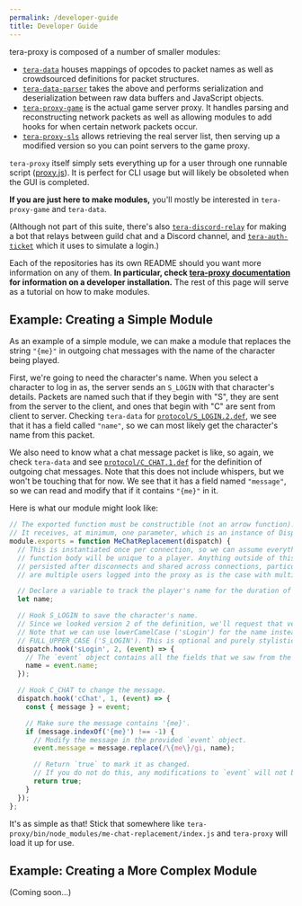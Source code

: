```yaml
---
permalink: /developer-guide
title: Developer Guide
---
```


tera-proxy is composed of a number of smaller modules:

* [`tera-data`](https://github.com/meishuu/tera-data) houses mappings of opcodes to packet names as well as crowdsourced definitions for packet structures.
* [`tera-data-parser`](https://github.com/meishuu/tera-data-parser-js) takes the above and performs serialization and deserialization between raw data buffers and JavaScript objects.
* [`tera-proxy-game`](https://github.com/meishuu/tera-proxy-game) is the actual game server proxy. It handles parsing and reconstructing network packets as well as allowing modules to add hooks for when certain network packets occur.
* [`tera-proxy-sls`](https://github.com/meishuu/tera-proxy-sls) allows retrieving the real server list, then serving up a modified version so you can point servers to the game proxy.

`tera-proxy` itself simply sets everything up for a user through one runnable script ([proxy.js](https://github.com/meishuu/tera-proxy/blob/master/bin/proxy.js)). It is perfect for CLI usage but will likely be obsoleted when the GUI is completed.

**If you are just here to make modules,** you'll mostly be interested in `tera-proxy-game` and `tera-data`.

(Although not part of this suite, there's also [`tera-discord-relay`](https://github.com/meishuu/tera-discord-relay) for making a bot that relays between guild chat and a Discord channel, and [`tera-auth-ticket`](https://github.com/meishuu/tera-auth-ticket) which it uses to simulate a login.)

Each of the repositories has its own README should you want more information on any of them. **In particular, check [tera-proxy documentation](https://github.com/meishuu/tera-proxy#readme) for information on a developer installation.** The rest of this page will serve as a tutorial on how to make modules.

## Example: Creating a Simple Module

As an example of a simple module, we can make a module that replaces the string `"{me}"` in outgoing chat messages with the name of the character being played.

First, we're going to need the character's name. When you select a character to log in as, the server sends an `S_LOGIN` with that character's details. Packets are named such that if they begin with "S", they are sent from the server to the client, and ones that begin with "C" are sent from client to server. Checking `tera-data` for [`protocol/S_LOGIN.2.def`](https://github.com/meishuu/tera-data/blob/9fb757c6fc04644eae66cb7202199e59df2858aa/protocol/S_LOGIN.2.def), we see that it has a field called `"name"`, so we can most likely get the character's name from this packet.

We also need to know what a chat message packet is like, so again, we check `tera-data` and see [`protocol/C_CHAT.1.def`](https://github.com/meishuu/tera-data/blob/9fb757c6fc04644eae66cb7202199e59df2858aa/protocol/C_CHAT.1.def) for the definition of outgoing chat messages. Note that this does not include whispers, but we won't be touching that for now. We see that it has a field named `"message"`, so we can read and modify that if it contains `"{me}"` in it.

Here is what our module might look like:

```js
// The exported function must be constructible (not an arrow function).
// It receives, at minimum, one parameter, which is an instance of DispatchWrapper.
module.exports = function MeChatReplacement(dispatch) {
  // This is instantiated once per connection, so we can assume everything inside this
  // function body will be unique to a player. Anything outside of this block *may* be
  // persisted after disconnects and shared across connections, particularly if there
  // are multiple users logged into the proxy as is the case with multiboxing.

  // Declare a variable to track the player's name for the duration of the connection.
  let name;

  // Hook S_LOGIN to save the character's name.
  // Since we looked version 2 of the definition, we'll request that version in the hook.
  // Note that we can use lowerCamelCase ('sLogin') for the name instead of
  // FULL_UPPER_CASE ('S_LOGIN'). This is optional and purely stylistic.
  dispatch.hook('sLogin', 2, (event) => {
    // The `event` object contains all the fields that we saw from the definition file.
    name = event.name;
  });

  // Hook C_CHAT to change the message.
  dispatch.hook('cChat', 1, (event) => {
    const { message } = event;

    // Make sure the message contains '{me}'.
    if (message.indexOf('{me}') !== -1) {
      // Modify the message in the provided `event` object.
      event.message = message.replace(/\{me\}/gi, name);

      // Return `true` to mark it as changed.
      // If you do not do this, any modifications to `event` will not be saved.
      return true;
    }
  });
};
```

It's as simple as that! Stick that somewhere like `tera-proxy/bin/node_modules/me-chat-replacement/index.js` and `tera-proxy` will load it up for use.

## Example: Creating a More Complex Module

(Coming soon...)
